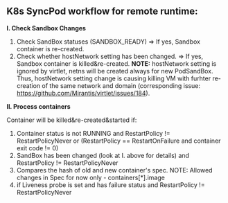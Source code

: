 ## **K8s SyncPod workflow for remote runtime:**

**I. Check Sandbox Changes**

1. Check SandBox statuses (SANDBOX_READY) => If yes, Sandbox container is re-created.
2. Check whether hostNetwork setting has been changed. => If yes, Sandbox container is killed&re-created.
**NOTE:** hostNetwork setting is ignored by virtlet, netns will be created always for new PodSandBox. Thus, hostNetwork setting change is causing killing VM with furhter re-creation of the same network and domain (corresponding issue: https://github.com/Mirantis/virtlet/issues/184).

**II. Process containers**

Container will be killed&re-created&started if:

1. Container status is not RUNNING and RestartPolicy != RestartPolicyNever or (RestartPolicy == RestartOnFailure and container exit code != 0)
2. SandBox has been changed (look at I. above for details) and RestartPolicy != RestartPolicyNever
3. Compares the hash of old and new container's spec. NOTE: Allowed changes in Spec for now only - containers[*].image 
4. if Liveness probe is set and has failure status and  RestartPolicy != RestartPolicyNever
